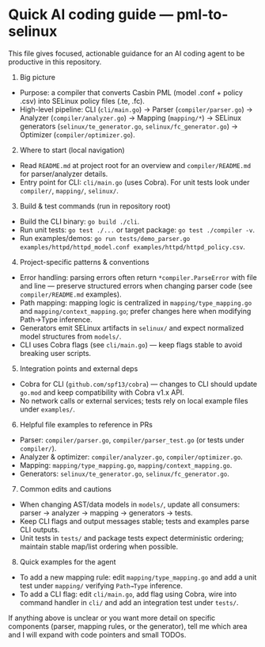 <!-- Compact Copilot instructions for pml-to-selinux -->
# Quick AI coding guide — pml-to-selinux

This file gives focused, actionable guidance for an AI coding agent to be productive in this repository.

1) Big picture
- Purpose: a compiler that converts Casbin PML (model .conf + policy .csv) into SELinux policy files (.te, .fc).
- High-level pipeline: CLI (`cli/main.go`) → Parser (`compiler/parser.go`) → Analyzer (`compiler/analyzer.go`) → Mapping (`mapping/*`) → SELinux generators (`selinux/te_generator.go`, `selinux/fc_generator.go`) → Optimizer (`compiler/optimizer.go`).

2) Where to start (local navigation)
- Read `README.md` at project root for an overview and `compiler/README.md` for parser/analyzer details.
- Entry point for CLI: `cli/main.go` (uses Cobra). For unit tests look under `compiler/`, `mapping/`, `selinux/`.

3) Build & test commands (run in repository root)
- Build the CLI binary: `go build ./cli`.
- Run unit tests: `go test ./...` or target package: `go test ./compiler -v`.
- Run examples/demos: `go run tests/demo_parser.go examples/httpd/httpd_model.conf examples/httpd/httpd_policy.csv`.

4) Project-specific patterns & conventions
- Error handling: parsing errors often return `*compiler.ParseError` with file and line — preserve structured errors when changing parser code (see `compiler/README.md` examples).
- Path mapping: mapping logic is centralized in `mapping/type_mapping.go` and `mapping/context_mapping.go`; prefer changes here when modifying Path→Type inference.
- Generators emit SELinux artifacts in `selinux/` and expect normalized model structures from `models/`.
- CLI uses Cobra flags (see `cli/main.go`) — keep flags stable to avoid breaking user scripts.

5) Integration points and external deps
- Cobra for CLI (`github.com/spf13/cobra`) — changes to CLI should update `go.mod` and keep compatibility with Cobra v1.x API.
- No network calls or external services; tests rely on local example files under `examples/`.

6) Helpful file examples to reference in PRs
- Parser: `compiler/parser.go`, `compiler/parser_test.go` (or tests under `compiler/`).
- Analyzer & optimizer: `compiler/analyzer.go`, `compiler/optimizer.go`.
- Mapping: `mapping/type_mapping.go`, `mapping/context_mapping.go`.
- Generators: `selinux/te_generator.go`, `selinux/fc_generator.go`.

7) Common edits and cautions
- When changing AST/data models in `models/`, update all consumers: parser → analyzer → mapping → generators → tests.
- Keep CLI flags and output messages stable; tests and examples parse CLI outputs.
- Unit tests in `tests/` and package tests expect deterministic ordering; maintain stable map/list ordering when possible.

8) Quick examples for the agent
- To add a new mapping rule: edit `mapping/type_mapping.go` and add a unit test under `mapping/` verifying `Path→Type` inference.
- To add a CLI flag: edit `cli/main.go`, add flag using Cobra, wire into command handler in `cli/` and add an integration test under `tests/`.

If anything above is unclear or you want more detail on specific components (parser, mapping rules, or the generator), tell me which area and I will expand with code pointers and small TODOs.

